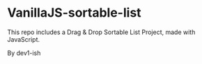 # VanillaJS-sortable-list

This repo includes a Drag & Drop Sortable List Project, made with JavaScript.

By dev1-ish